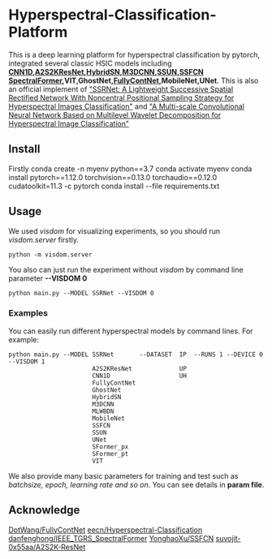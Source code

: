 # Hyperspectral-Classification-Platform
This is a deep learning platform for hyperspectral classification by pytorch, integrated several classic HSIC models including **[CNN1D](https://www.hindawi.com/journals/js/2015/258619/),[A2S2KResNet](https://ieeexplore.ieee.org/document/9306920),[HybridSN](https://ieeexplore.ieee.org/document/8736016),[M3DCNN](https://ieeexplore.ieee.org/document/8297014/),[SSUN](https://ieeexplore.ieee.org/document/8356713),[SSFCN](https://ieeexplore.ieee.org/document/8737729) [SpectralFormer](https://ieeexplore.ieee.org/document/9627165),VIT,GhostNet,[FullyContNet](https://ieeexplore.ieee.org/document/9347487),MobileNet,UNet**.
This is also an official implement of ["SSRNet: A Lightweight Successive Spatial Rectified Network With Noncentral Positional Sampling Strategy for Hyperspectral Images Classification"](https://ieeexplore.ieee.org/document/10203001) and ["A Multi-scale Convolutional Neural Network Based on Multilevel Wavelet Decomposition for Hyperspectral Image Classification"](https://link.springer.com/chapter/10.1007/978-3-031-18913-5_38)

## Install

Firstly 
    conda create -n myenv python==3.7
    conda activate myenv
    conda install pytorch==1.12.0 torchvision==0.13.0 torchaudio==0.12.0 cudatoolkit=11.3 -c pytorch
    conda install --file requirements.txt

## Usage
We used *visdom* for visualizing experiments, so you should run *visdom.server* firstly.

    python -m visdom.server

You also can just run the experiment without *visdom* by command line parameter **--VISDOM 0**

    python main.py --MODEL SSRNet --VISDOM 0

### Examples

You can easily run different hyperspectral models by command lines. For example:

    python main.py --MODEL SSRNet       --DATASET  IP  --RUNS 1 --DEVICE 0 --VISDOM 1
                           A2S2KResNet             UP
                           CNN1D                   UH
                           FullyContNet
                           GhostNet
                           HybridSN
                           M3DCNN
                           MLWBDN
                           MobileNet
                           SSFCN
                           SSUN
                           UNet
                           SFormer_px
                           SFormer_pt
                           VIT

We also provide many basic parameters for training and test such as *batchsize, epoch, learning rate and so on*. You can see details in **param file**.

## Acknowledge

[DotWang/FullyContNet](https://github.com/DotWang/FullyContNet)
[eecn/Hyperspectral-Classification](https://github.com/eecn/Hyperspectral-Classification)
[danfenghong/IEEE_TGRS_SpectralFormer](https://github.com/danfenghong/IEEE_TGRS_SpectralFormer)
[YonghaoXu/SSFCN](https://github.com/YonghaoXu/SSFCN)
[suvojit-0x55aa/A2S2K-ResNet](https://github.com/suvojit-0x55aa/A2S2K-ResNet)
